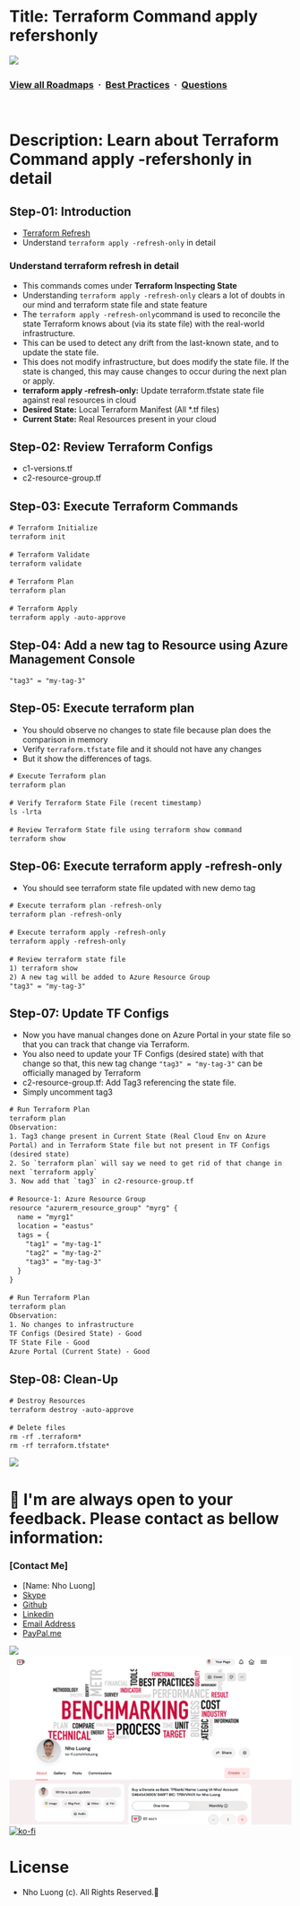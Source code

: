 # Title: Terraform Command apply refershonly

![](https://i.imgur.com/waxVImv.png)
### [View all Roadmaps](https://github.com/nholuongut/all-roadmaps) &nbsp;&middot;&nbsp; [Best Practices](https://github.com/nholuongut/all-roadmaps/blob/main/public/best-practices/) &nbsp;&middot;&nbsp; [Questions](https://www.linkedin.com/in/nholuong/)
<br/>

# Description: Learn about Terraform Command apply -refershonly in detail
## Step-01: Introduction
- [Terraform Refresh](https://www.terraform.io/docs/cli/commands/refresh.html)
- Understand `terraform apply -refresh-only` in detail

### Understand terraform refresh in detail
- This commands comes under **Terraform Inspecting State**
- Understanding `terraform apply -refresh-only` clears a lot of doubts in our mind and terraform state file and state feature
- The `terraform apply -refresh-only`command is used to reconcile the state Terraform knows about (via its state file) with the real-world infrastructure. 
- This can be used to detect any drift from the last-known state, and to update the state file.
- This does not modify infrastructure, but does modify the state file. If the state is changed, this may cause changes to occur during the next plan or apply.
- **terraform apply -refresh-only:** Update terraform.tfstate state file against real resources in cloud
- **Desired State:** Local Terraform Manifest (All *.tf files)
- **Current State:**  Real Resources present in your cloud

## Step-02: Review Terraform Configs
- c1-versions.tf
- c2-resource-group.tf 

## Step-03: Execute Terraform Commands
```t
# Terraform Initialize
terraform init

# Terraform Validate
terraform validate

# Terraform Plan
terraform plan

# Terraform Apply
terraform apply -auto-approve
```

## Step-04: Add a new tag to Resource using Azure Management Console
```t
"tag3" = "my-tag-3"
```
## Step-05: Execute terraform plan  
- You should observe no changes to state file because plan does the comparison in memory 
- Verify `terraform.tfstate` file and it should not have any changes
- But it show the differences of tags.
```t
# Execute Terraform plan
terraform plan 

# Verify Terraform State File (recent timestamp)
ls -lrta 

# Review Terraform State file using terraform show command
terraform show 
```
## Step-06: Execute terraform apply -refresh-only
- You should see terraform state file updated with new demo tag
```t
# Execute terraform plan -refresh-only
terraform plan -refresh-only

# Execute terraform apply -refresh-only
terraform apply -refresh-only

# Review terraform state file
1) terraform show
2) A new tag will be added to Azure Resource Group 
"tag3" = "my-tag-3"
```
## Step-07: Update TF Configs
- Now you have manual changes done on Azure Portal in your state file so that you can track that change via Terraform.
- You also need to update your TF Configs (desired state) with that change so that, this new tag change `"tag3" = "my-tag-3"` can be officially managed by Terraform
- c2-resource-group.tf: Add Tag3 referencing the state file.
- Simply uncomment tag3
```t
# Run Terraform Plan
terraform plan
Observation: 
1. Tag3 change present in Current State (Real Cloud Env on Azure Portal) and in Terraform State file but not present in TF Configs (desired state)
2. So `terraform plan` will say we need to get rid of that change in next `terraform apply`
3. Now add that `tag3` in c2-resource-group.tf

# Resource-1: Azure Resource Group
resource "azurerm_resource_group" "myrg" {
  name = "myrg1"
  location = "eastus"
  tags = {
    "tag1" = "my-tag-1"
    "tag2" = "my-tag-2"
    "tag3" = "my-tag-3"
  }
}

# Run Terraform Plan
terraform plan
Observation:
1. No changes to infrastructure
TF Configs (Desired State) - Good
TF State File - Good
Azure Portal (Current State) - Good
```

## Step-08: Clean-Up
```t
# Destroy Resources
terraform destroy -auto-approve

# Delete files
rm -rf .terraform*
rm -rf terraform.tfstate*
```

![](https://i.i/Users/nholu/Documents/Donate.png/Users/nholu/Documents/Donate.pngmgur.com/waxVImv.png)
# 🚀 I'm are always open to your feedback.  Please contact as bellow information:
### [Contact Me]
* [Name: Nho Luong]
* [Skype](luongutnho_skype)
* [Github](https://github.com/nholuongut/)
* [Linkedin](https://www.linkedin.com/in/nholuong/)
* [Email Address](luongutnho@hotmail.com)
* [PayPal.me](https://www.paypal.com/paypalme/nholuongut)

![](https://i.imgur.com/waxVImv.png)
![](Donate.png)
[![ko-fi](https://ko-fi.com/img/githubbutton_sm.svg)](https://ko-fi.com/nholuong)

# License
* Nho Luong (c). All Rights Reserved.🌟